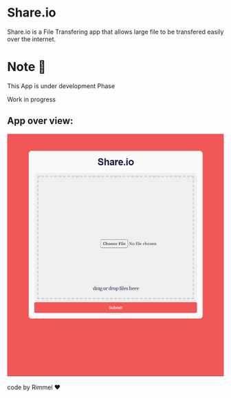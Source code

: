 # Share.io 
Share.io is a File Transfering app that allows large file to be transfered easily over the internet.
# Note 🚀
This App is under development Phase

Work in progress 

## App over view:
![landingpage3](https://github.com/rimmelasghar/Share.io/blob/master/appoverview/share1.PNG)

code by Rimmel ❤
